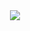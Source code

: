 <div align="center">
	<img src="https://raw.githubusercontent.com/toadsucks/toadsucks/master/header.svg?sanitize=true">
</div>
